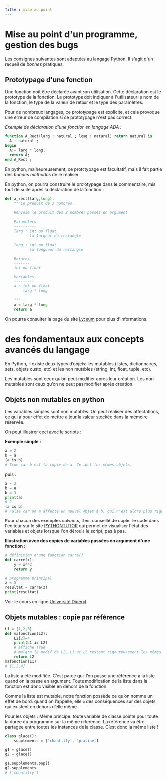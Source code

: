 ```yaml
---
Title : mise au point 
---
```


# Mise au point d'un programme, gestion des bugs
Les consignes suivantes sont adaptées au langage Python. Il s'agit d'un recueil de *bonnes* pratiques.

## Prototypage d'une fonction
Une fonction doit être déclarée avant son utilisation. Cette déclaration est le prototype de la fonction. Le prototype doit indiquer à l'utilisateur le nom de la fonction, le type de la valeur de retour et le type des paramètres.

Pour de nombreux langages, ce prototypage est explicite, et cela provoque une erreur de compilation si ce prototypage n'est pas correct.

*Exemple de déclaration d'une fonction en langage ADA :*

```ada
function A_Rect(larg : natural ; long : natural) return natural is
  A : natural ; 
begin
  A:= larg * long;
  return A;
end A_Rect ;
```

En python, malheureusement, ce prototypage est facultatif, mais il fait partie des *bonnes méthodes* de le réaliser.

En python, on pourra construire le prototypage dans le commentaire, mis tout de suite après la déclaration de la fonction : 

```python
def a_rect(larg,long):
    """Le produit de 2 nombres.
    
    Renvoie le produit des 2 nombres passés en argument
    
    Parameters
    ----------
    larg : int ou float
           la largeur du rectangle
           
    long : int ou float
           la longueur du rectangle
    
    Returns
    -------
    int ou float

    Variables
    ---------
    a : int ou float
        larg * long
    
    """
    a = larg * long
    return a
``` 

On pourra consulter la page du site [Lyceum](https://lyceum.fr/1g/nsi/7-langages-et-programmation/6-fonctions) pour plus d'informations.

# des fondamentaux aux concepts avancés du langage
En Python, il existe deux types d’objets: les mutables (listes, dictionnaires, sets, objets custo, etc) et les non mutables (string, int, float, tuple, etc).

Les mutables sont ceux qu’on peut modifier après leur création. Les non mutables sont ceux qu’on ne peut pas modifier après création.

## Objets non mutables en python 
Les variables simples sont non mutables. On peut réaliser des affectations, ce qui a pour effet de mettre à jour la valeur stockée dans la mémoire réservée.

On peut illustrer ceci avec le scripts : 

**Exemple simple :**

```python
a = 2
b = a
(a is b)
# True car b est la copie de a. Ce sont les mêmes objets. 
```
puis : 
```python
a = 2
b = a
b = 3
print(a)
# 2
(a is b)
# False car on a affecté un nouvel objet à b, qui n'est alors plus rigoureusement identique à a
```

Pour chacun des exemples suivants, il est conseillé de copier le code dans l'editeur sur le site <a href ="http://www.pythontutor.com/visualize.html#mode=display" target="blank">PYTHONTUTOR</a> qui permet de visualiser l'état des variables et objets lorsque l'on déroule le script, pas à pas.

**Illustration avec des copies de variables passées en argument  d'une fonction :**

```python
# définition d'une fonction carre()
def carre(x):
    y = x**2
    return y

# programme principal
z = 5
resultat = carre(z)
print(resultat)
```

Voir le cours en ligne [Université Diderot](https://python.sdv.univ-paris-diderot.fr/09_fonctions/#96-variables-locales-et-variables-globales)

## Objets mutables : copie par référence

```python
L1 = [1,2,3]
def mafonction(L2):
    L2[2]=4
    print(L1 is L2)
    # affiche True
    # malgre la modif de L2, L1 et L2 restent rigoureusement les mêmes objets
    return L2
mafonction(L1)
# [1,2,4]
```

La liste a été modifiée. C’est parce que l’on passe une référence à la liste quand on la passe en argument. Toute modification de la liste dans la fonction est donc visible en dehors de la fonction.

Comme la liste est mutable, notre fonction possède ce qu’on nomme un effet de bord: quand on l’appelle, elle a des conséquences sur des objets qui existent en dehors d’elle même.

Pour les objets : Même principe: toute variable de classe pointe pour toute la durée du programme sur la même réference. La référence va être partagée entre toutes les instances de la classe. C’est donc la même liste !

```python
class glace():
    supplements = ['chantilly', 'praline']

g1 = glace()
g2 = glace()

g1.supplements.pop()
g2.supplements
# ['chantilly']
```









